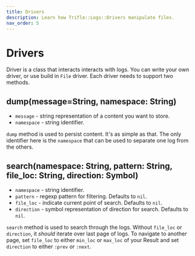 ```yaml
---
title: Drivers
description: Learn how Trifle::Logs::Drivers manipulate files.
nav_order: 5
---
```


# Drivers

Driver is a class that interacts interacts with logs. You can write your own driver, or use build in `File` driver. Each driver needs to support two methods.

## dump(message=String, namespace: String)
- `message` - string representation of a content you want to store.
- `namespace` - string identifier.

`dump` method is used to persist content. It's as simple as that. The only identifier here is the `namespace` that can be used to separate one log from the others.

## search(namespace: String, pattern: String, file_loc: String, direction: Symbol)
- `namespace` - string identifier.
- `pattern` - regexp pattern for filtering. Defaults to `nil`.
- `file_loc` - indicate current point of search. Defaults to `nil`.
- `direction` - symbol representation of direction for search. Defaults to `nil`.

`search` method is used to search through the logs. Without `file_loc` or `direction`, it _should_ iterate over last page of logs. To navigate to another page, set `file_loc` to either `min_loc` or `max_loc` of your Result and set `direction` to either `:prev` or `:next`.
